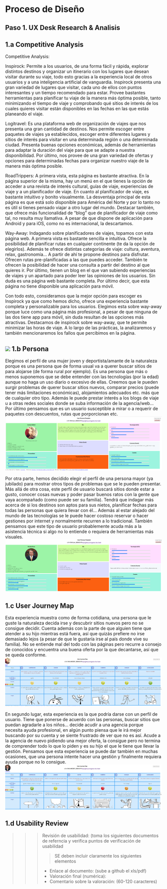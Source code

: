 # Proceso de Diseño 

## Paso 1. UX Desk Research & Analisis 

1.a Competitive Analysis
-----
Competitive Analysis:

Inspirock: Permite a los usuarios, de una forma fácil y rápida, explorar distintos destinos y organizar un itinerario con los lugares que desean visitar durante su viaje, todo esto gracias a la experiencia local de otros usuarios y a una inteligencia artificial de vanguardia. Inspirock presenta una gran variedad de lugares que visitar, cada uno de ellos con puntos interesantes y un tiempo recomendado para estar. Provee bastantes herramientas para planificar tu viaje de la manera más óptima posible, tanto minimizando el tiempo de viaje y comprobando qué sitios de interés de los cuales quieres visitar están disponibles en las fechas en las que estás planeando el viaje.


Logitravel: Es una plataforma web de organización de viajes que nos presenta una gran cantidad de destinos. Nos permite escoger entre paquetes de viajes ya establecidos, escoger entre diferentes lugares y sitios de interés para visitar en una determinada región o una determinada ciudad. Presenta buenas opciones económicas, además de herramientas para adaptar la duración del viaje para que se adapte a nuestra disponibilidad. Por último, nos provee de una gran variedad de ofertas y opciones para determinadas fechas para organizar nuestro viaje de la manera más óptima posible.


RoadTrippers: A primera vista, esta página es bastante atractiva. En la página superior de la misma, hay un menú en el que tienes la opción de acceder a una revista de interés cultural, guías de viaje, experiencias de viaje y a un planificador de viaje. En cuanto al planificador de viaje, es bastante intuitivo y bonito visualmente. La desventaja principal de esta página es que está solo disponible para América del Norte y por lo tanto no es útil si tienes pensado viajar a otro lugar del mundo. Destacar también, que ofrece más funcionalidad de “blog” que de planificador de viaje como tal, no resulta muy llamativa. A pesar de que dispone de aplicación para Android y para iOS, como no es internacional, la descartamos.



Way-Away: Indagando sobre planificadores de viajes, topamos con esta página web. A primera vista es bastante sencilla e intuitiva. Ofrece la posibilidad de planificar rutas en cualquier continente (te da la opción de elegirlos). Además te ofrece distintas categorías de viaje: cultura, aventura, relax, gastronomía… A partir de ahí te propone destinos para disfrutar. Ofrecen rutas pre-planificadas a las que puedes acceder. También te ofrecen la posibilidad de hacer una consulta a partir del destino al que quieres ir. Por último, tienen un blog en el que van subiendo experiencias de viajes y un apartado para poder leer las opiniones de los usuarios. Sin duda es una página web bastante completa. Por último decir, que esta página no tiene disponible una aplicación para móvil. 


Con todo esto, consideramos que la mejor opción para escoger es Inspirock ya que como hemos dicho, ofrece una experiencia bastante completa y personalizable para los usuarios. Elegimos esta sobre way-away porque luce como una página más profesional, a pesar de que ninguna de las dos tiene app para móvil, sin duda resultan de las opciones más atractivas. Destacamos de inspirock sobre way-away, que te permite minimizar las horas de viaje. A lo largo de las prácticas, la analizaremos y también mencionaremos los fallos que percibimos en la página.

![](https://github.com/lawvp/DIU21/blob/master/img/TABLA.png)
1.b Persona
-----

Elegimos el perfil de una mujer joven y deportista/amante de la naturaleza porque es una persona que de forma usual va a querer buscar sitios de para alojarse (de forma rural por ejemplo). Es una persona que más o menos suponemos que se debe entender con las tecnologías (por la edad) aunque no haga un uso diario o excesivo de ellas. Creemos que le pueden surgir problemas de querer buscar sitios nuevos, comparar precios (puede tener más limitaciones económicas), alojamientos adecuados etc. más que de cualquier otro tipo. Además le puede prestar interés a los blogs de viaje u a otras redes sociales donde se suba información de la agencia/web... Por último pensamos que es un usuario susceptible a mirar o a requerir de paquetes con descuentos, rutas que porporcionan etc.
![](https://github.com/lawvp/DIU21/blob/master/img/persona1.png)

Por otra parte, hemos decidido elegir el perfil de una persona mayor (ya jubilado) para mostrar otros tipos de problemas que se le pueden presentar. Más allá de otra cosa, este perfil de usuario buscará sitios donde estar a gusto, conocer cosas nuevas y poder pasar buenos ratos con la gente que vaya acompañado (como puede ser su familia). Tendrá que indagar más acerca de si los destinos son aptos para sus nietos, planificar fechas para todas las personas que quiera llevar con él... Además al estar alejado del mundo de las tecnologías se le puede hacer costoso reservar o hacer gestiones por internet y normalmente recurren a lo tradicional. También pensamos que este tipo de usuario probablemente acuda más a la asistencia técnica si algo no lo entiende o requiera de herramientas más visuales.
![](https://github.com/lawvp/DIU21/blob/master/img/persona2.png)


1.c User Journey Map
----
Esta experiencia muestra como de forma cotidiana, una persona que le guste la naturaleza decida irse y descubrir sitios nuevos pero no se consigue decidir. Cuenta además con la parte de que alguien tiene que atender a su hijo mientras está fuera, así que quizás prefiere no irse demasiado lejos (a pesar de que le gustaría irse al país donde vive su familia). No se entiende mal del todo con las páginas pero recurre a consejo de conocidos y encuentra una buena oferta por la que decantarse, así que se queda conforme.
![](https://github.com/lawvp/DIU21/blob/master/img/journal1.png)

En segundo lugar, esta experiencia es la que podría darse con un perfil de usuario. Tiene que ponerse de acuerdo con las personas, buscar sitios que puedan agradarle a los niños... decide acudir a una agencia porque necesita ayuda profesional, en algún punto piensa que le irá mejor buscando por su cuenta y se siente frustrado de ver que no es así. Acude a la agencia de nuevo pidiendo una mejor oferta, la consigue pero no termina de comprender todo lo que lo piden y es su hijo el que le tiene que llevar la gestión. Pensamos que esta experiencia se puede dar también en muchas ocasiones, que una persona intente hacer una gestión y finalmente requiera ayuda porque no lo consigue.
![](https://github.com/lawvp/DIU21/blob/master/img/journal2.png)



1.d Usability Review
----
>>>  Revisión de usabilidad: (toma los siguientes documentos de referncia y verifica puntos de verificación de  usabilidad
>>>> SE deben incluir claramente los siguientes elementos
>>> - Enlace al documento:  (sube a github el xls/pdf) 
>>> - Valoración final (numérica): 
>>> - Comentario sobre la valoración:  (60-120 caracteres)
